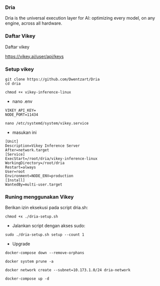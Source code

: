 ### Dria
Dria is the universal execution layer for AI: optimizing every model, on any engine, across all hardware.

### Daftar Vikey

Daftar vikey

https://vikey.ai/user/api/keys

### Setup vikey
```
git clone https://github.com/Dwentzart/Dria
cd dria
```
```
chmod +× vikey-inference-linux
```
* nano .env
```
VIKEY_API_KEY=
NODE_PORT=11434
```
```
nano /etc/systemd/system/vikey.service
```
* masukan ini
```
[Unit]
Description=Vikey Inference Server
After=network.target
[Service]
ExecStart=/root/dria/vikey-inference-linux
WorkingDirectory=/root/dria
Restart=always
User=root
Environment=NODE_ENV=production
[Install]
WantedBy=multi-user.target
```
### Runing menggunakan Vikey

Berikan izin eksekusi pada script dria.sh:

```
chmod +x ./dria-setup.sh
```
* Jalankan script dengan akses sudo:
```
sudo ./dria-setup.sh setup --count 1
```
* Upgrade
```
docker-compose down --remove-orphans
```
```
docker system prune -a
```
```
docker network create --subnet=10.173.1.0/24 dria-network

```
```
docker-compose up -d
```
